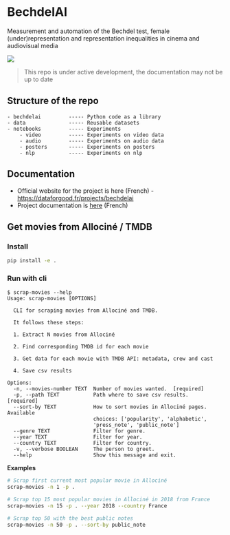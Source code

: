 # BechdelAI
Measurement and automation of the Bechdel test, female (under)representation and representation inequalities in cinema and audiovisual media

![](https://dataforgood.fr/img/projects/bechdelai_new.png)


> This repo is under active development, the documentation may not be up to date

## Structure of the repo

```
- bechdelai         ----- Python code as a library
- data              ----- Reusable datasets
- notebooks         ----- Experiments
    - video         ----- Experiments on video data
    - audio         ----- Experiments on audio data
    - posters       ----- Experiments on posters
    - nlp           ----- Experiments on nlp
```


## Documentation

- Official website for the project is here (French) - https://dataforgood.fr/projects/bechdelai
- Project documentation is [here](https://dataforgood.slite.com/app/docs/~8IRrgyKYR) (French)


## Get movies from Allociné / TMDB

### Install

```bash
pip install -e .
```

### Run with cli

```
$ scrap-movies --help
Usage: scrap-movies [OPTIONS]

  CLI for scraping movies from Allociné and TMDB.

  It follows these steps:

  1. Extract N movies from Allociné

  2. Find corresponding TMDB id for each movie

  3. Get data for each movie with TMDB API: metadata, crew and cast

  4. Save csv results

Options:
  -n, --movies-number TEXT  Number of movies wanted.  [required]
  -p, --path TEXT           Path where to save csv results.  [required]
  --sort-by TEXT            How to sort movies in Allociné pages. Available
                            choices: ['popularity', 'alphabetic',
                            'press_note', 'public_note']
  --genre TEXT              Filter for genre.
  --year TEXT               Filter for year.
  --country TEXT            Filter for country.
  -v, --verbose BOOLEAN     The person to greet.
  --help                    Show this message and exit.
```

**Examples**

```bash
# Scrap first current most popular movie in Allociné
scrap-movies -n 1 -p .
```

```bash
# Scrap top 15 most popular movies in Allociné in 2018 from France
scrap-movies -n 15 -p . --year 2018 --country France
```

```bash
# Scrap top 50 with the best public notes
scrap-movies -n 50 -p . --sort-by public_note
```
